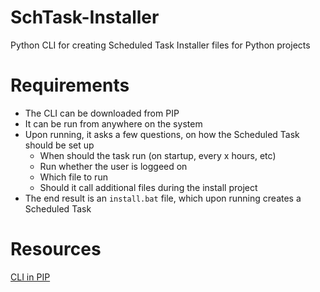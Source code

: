 # SchTask-Installer
Python CLI for creating Scheduled Task Installer files for Python projects

# Requirements
- The CLI can be downloaded from PIP
- It can be run from anywhere on the system
- Upon running, it asks a few questions, on how the Scheduled Task should be set up
  - When should the task run (on startup, every x hours, etc)
  - Run whether the user is loggeed on
  - Which file to run
  - Should it call additional files during the install project
- The end result is an `install.bat` file, which upon running creates a Scheduled Task

# Resources
[CLI in PIP](https://stackoverflow.com/questions/56534678/how-to-create-a-cli-in-python-that-can-be-installed-with-pip)

